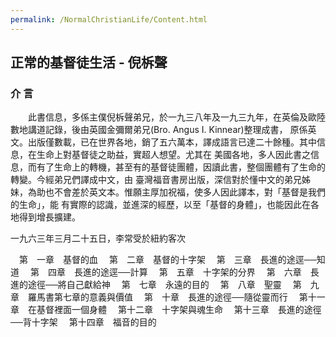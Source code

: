```yaml
---
permalink: /NormalChristianLife/Content.html
---
```

<h2>正常的基督徒生活 - 倪柝聲</h2>

<h3>介 言</h3>

　　此書信息，多係主僕倪柝聲弟兄，於一九三八年及一九三九年，在英倫及歐陸數地講道記錄，後由英國金彌爾弟兄(Bro. Angus I. Kinnear)整理成書， 原係英文。出版僅數載，已在世界各地，銷了五六萬本，譯成語言已達二十餘種。其中信息，在生命上對基督徒之助益，實超人想望。尤其在 美國各地，多人因此書之信息，而有了生命上的轉機，甚至有的基督徒團體，因讀此書，整個團體有了生命的轉變。今經弟兄們譯成中文，由 臺灣福音書房出版，深信對於懂中文的弟兄姊妹，為助也不會差於英文本。惟願主厚加祝福，使多人因此譯本，對「基督是我們的生命」，能 有實際的認識，並進深的經歷，以至「基督的身體」，也能因此在各地得到增長擴建。

一九六三年三月二十五日，李常受於紐約客次

　第　一章　基督的血
　第　二章　基督的十字架
　第　三章　長進的途逕──知道
　第　四章　長進的途逕──計算
　第　五章　十字架的分界
　第　六章　長進的途徑──將自己獻給神
　第　七章　永遠的目的
　第　八章　聖靈
　第　九章　羅馬書第七章的意義與價值
　第　十章　長進的途徑──隨從靈而行
　第十一章　在基督裡面一個身體
　第十二章　十字架與魂生命
　第十三章　長進的途徑──背十字架
　第十四章　福音的目的
